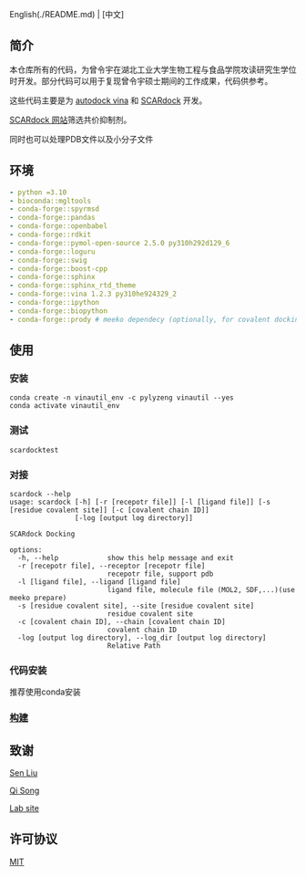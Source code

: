 English(./README.md) | [中文]

## 简介
本仓库所有的代码，为曾令宇在湖北工业大学生物工程与食品学院攻读研究生学位时开发。部分代码可以用于复现曾令宇硕士期间的工作成果，代码供参考。

这些代码主要是为 [autodock vina](https://vina.scripps.edu/) 和 [SCARdock](https://pubs.acs.org/doi/10.1021/acs.jcim.6b00334) 开发。

[SCARdock 网站](https://scardock.com)筛选共价抑制剂。

同时也可以处理PDB文件以及小分子文件

## 环境

```yaml
- python =3.10
- bioconda::mgltools
- conda-forge::spyrmsd
- conda-forge::pandas
- conda-forge::openbabel
- conda-forge::rdkit
- conda-forge::pymol-open-source 2.5.0 py310h292d129_6
- conda-forge::loguru
- conda-forge::swig
- conda-forge::boost-cpp 
- conda-forge::sphinx
- conda-forge::sphinx_rtd_theme
- conda-forge::vina 1.2.3 py310he924329_2
- conda-forge::ipython
- conda-forge::biopython
- conda-forge::prody # meeko dependecy (optionally, for covalent docking)
```

## 使用

### 安装

```shell
conda create -n vinautil_env -c pylyzeng vinautil --yes
conda activate vinautil_env
```

### 测试

```shell
scardocktest
```

### 对接

```shell
scardock --help
usage: scardock [-h] [-r [recepotr file]] [-l [ligand file]] [-s [residue covalent site]] [-c [covalent chain ID]]
                [-log [output log directory]]

SCARdock Docking

options:
  -h, --help            show this help message and exit
  -r [recepotr file], --receptor [recepotr file]
                        recepotr file, support pdb
  -l [ligand file], --ligand [ligand file]
                        ligand file, molecule file (MOL2, SDF,...)(use meeko prepare)
  -s [residue covalent site], --site [residue covalent site]
                        residue covalent site
  -c [covalent chain ID], --chain [covalent chain ID]
                        covalent chain ID
  -log [output log directory], --log_dir [output log directory]
                        Relative Path
```

### 代码安装

推荐使用conda安装

### [构建](./conda_pack.md)

## 致谢

[Sen Liu](https://sgsp.hbut.edu.cn/info/1085/1794.htm)

[Qi Song](https://sgsp.hbut.edu.cn/info/1087/1813.htm)

[Lab site](http://www.liugroup.site)

## 许可协议
[MIT](./LICENSE)